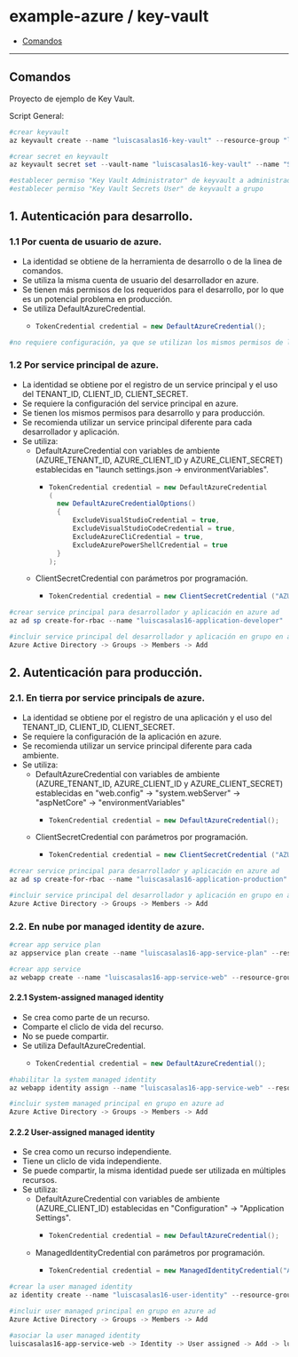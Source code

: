 #

# example-azure / key-vault

- [Comandos](#comandos)

---

## Comandos

Proyecto de ejemplo de Key Vault.

Script General:

```powershell
#crear keyvault
az keyvault create --name "luiscasalas16-key-vault" --resource-group "luiscasalas16-resource-group" --location "eastus2" --enable-rbac-authorization "true"
```

```powershell
#crear secret en keyvault
az keyvault secret set --vault-name "luiscasalas16-key-vault" --name "SecretNameKeyVault" --value "secret value in key vault"
```

```powershell
#establecer permiso "Key Vault Administrator" de keyvault a administrador
#establecer permiso "Key Vault Secrets User" de keyvault a grupo
```

## 1. Autenticación para desarrollo.

### 1.1 Por cuenta de usuario de azure.

- La identidad se obtiene de la herramienta de desarrollo o de la linea de comandos.
- Se utiliza la misma cuenta de usuario del desarrollador en azure.
- Se tienen más permisos de los requeridos para el desarrollo, por lo que es un potencial problema en producción.
- Se utiliza DefaultAzureCredential.
  - ```csharp
    TokenCredential credential = new DefaultAzureCredential();
    ```

```powershell
#no requiere configuración, ya que se utilizan los mismos permisos de la cuenta de usuario de azure.
```

### 1.2 Por service principal de azure.

- La identidad se obtiene por el registro de un service principal y el uso del TENANT_ID, CLIENT_ID, CLIENT_SECRET.
- Se requiere la configuración del service principal en azure.
- Se tienen los mismos permisos para desarrollo y para producción.
- Se recomienda utilizar un service principal diferente para cada desarrollador y aplicación.
- Se utiliza:
  - DefaultAzureCredential con variables de ambiente (AZURE_TENANT_ID, AZURE_CLIENT_ID y AZURE_CLIENT_SECRET) establecidas en "launch settings.json -> environmentVariables".
    - ```csharp
      TokenCredential credential = new DefaultAzureCredential
      (
      	new DefaultAzureCredentialOptions()
      	{
      		ExcludeVisualStudioCredential = true,
      		ExcludeVisualStudioCodeCredential = true,
      		ExcludeAzureCliCredential = true,
      		ExcludeAzurePowerShellCredential = true
      	}
      );
      ```
  - ClientSecretCredential con parámetros por programación.
    - ```csharp
      TokenCredential credential = new ClientSecretCredential ("AZURE_TENANT_ID", "AZURE_CLIENT_ID", "AZURE_CLIENT_SECRET");
      ```

```powershell
#crear service principal para desarrollador y aplicación en azure ad
az ad sp create-for-rbac --name "luiscasalas16-application-developer"

#incluir service principal del desarrollador y aplicación en grupo en azure ad
Azure Active Directory -> Groups -> Members -> Add
```

## 2. Autenticación para producción.

### 2.1. En tierra por service principals de azure.

- La identidad se obtiene por el registro de una aplicación y el uso del TENANT_ID, CLIENT_ID, CLIENT_SECRET.
- Se requiere la configuración de la aplicación en azure.
- Se recomienda utilizar un service principal diferente para cada ambiente.
- Se utiliza:
  - DefaultAzureCredential con variables de ambiente (AZURE_TENANT_ID, AZURE_CLIENT_ID y AZURE_CLIENT_SECRET) establecidas en "web.config" -> "system.webServer" -> "aspNetCore" -> "environmentVariables"
    - ```csharp
      TokenCredential credential = new DefaultAzureCredential();
      ```
  - ClientSecretCredential con parámetros por programación.
    - ```csharp
      TokenCredential credential = new ClientSecretCredential ("AZURE_TENANT_ID", "AZURE_CLIENT_ID", "AZURE_CLIENT_SECRET");
      ```

```powershell
#crear service principal para desarrollador y aplicación en azure ad
az ad sp create-for-rbac --name "luiscasalas16-application-production"

#incluir service principal del desarrollador y aplicación en grupo en azure ad
Azure Active Directory -> Groups -> Members -> Add
```

### 2.2. En nube por managed identity de azure.

```powershell
#crear app service plan
az appservice plan create --name "luiscasalas16-app-service-plan" --resource-group "luiscasalas16-resource-group" --location "eastus2" --sku "F1"

#crear app service
az webapp create --name "luiscasalas16-app-service-web" --resource-group "luiscasalas16-resource-group" --plan "luiscasalas16-app-service-plan" --runtime "dotnet:7"
```

#### 2.2.1 System-assigned managed identity

- Se crea como parte de un recurso.
- Comparte el cliclo de vida del recurso.
- No se puede compartir.
- Se utiliza DefaultAzureCredential.
  - ```csharp
    TokenCredential credential = new DefaultAzureCredential();
    ```

```powershell
#habilitar la system managed identity
az webapp identity assign --name "luiscasalas16-app-service-web" --resource-group "luiscasalas16-resource-group"

#incluir system managed principal en grupo en azure ad
Azure Active Directory -> Groups -> Members -> Add
```

#### 2.2.2 User-assigned managed identity

- Se crea como un recurso independiente.
- Tiene un cliclo de vida independiente.
- Se puede compartir, la misma identidad puede ser utilizada en múltiples recursos.
- Se utiliza:
  - DefaultAzureCredential con variables de ambiente (AZURE_CLIENT_ID) establecidas en "Configuration" -> "Application Settings".
    - ```csharp
      TokenCredential credential = new DefaultAzureCredential();
      ```
  - ManagedIdentityCredential con parámetros por programación.
    - ```csharp
      TokenCredential credential = new ManagedIdentityCredential("AZURE_CLIENT_ID");
      ```

```powershell
#crear la user managed identity
az identity create --name "luiscasalas16-user-identity" --resource-group "luiscasalas16-resource-group"

#incluir user managed principal en grupo en azure ad
Azure Active Directory -> Groups -> Members -> Add

#asociar la user managed identity
luiscasalas16-app-service-web -> Identity -> User assigned -> Add -> luiscasalas16-user-identity
```
